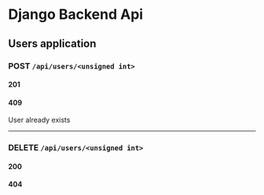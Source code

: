 # Django Backend Api
## Users application

### POST `/api/users/<unsigned int>`
#### 201
#### 409
User already exists

-----

### DELETE `/api/users/<unsigned int>`
#### 200
#### 404

